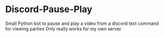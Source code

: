 # Discord-Pause-Play
Small Python bot to pause and play a video from a discord text command for viewing parties
Only really works for my own server 

